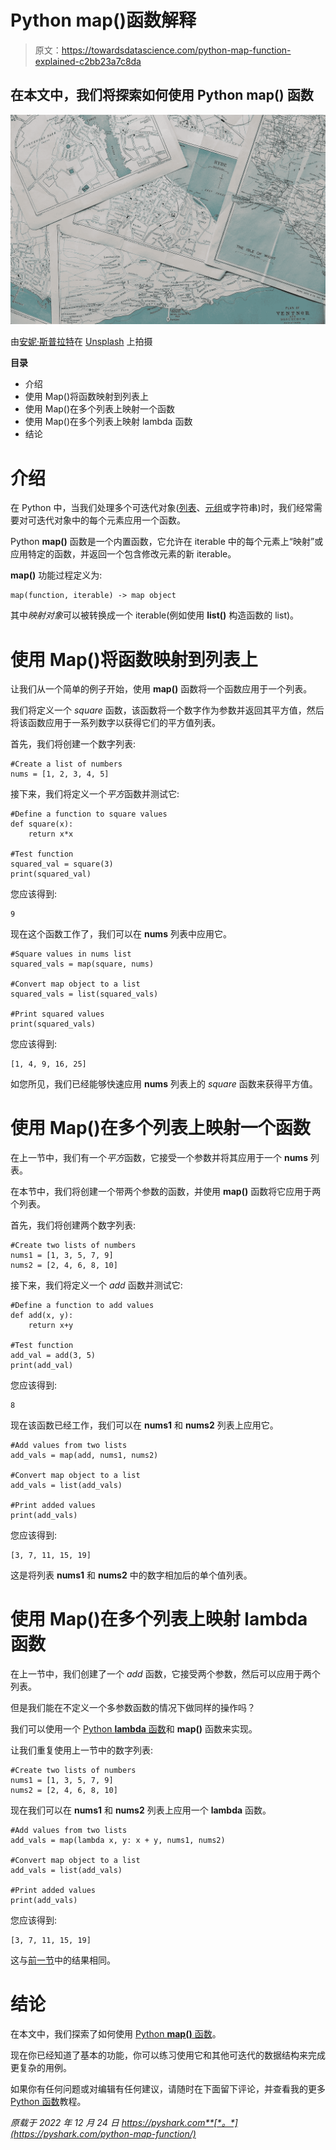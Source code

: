 # Python map()函数解释

> 原文：<https://towardsdatascience.com/python-map-function-explained-c2bb23a7c8da>

## 在本文中，我们将探索如何使用 Python **map()** 函数

![](img/9542496601f9400fb0b627a437c2bccf.png)

由[安妮·斯普拉特](https://unsplash.com/@anniespratt?utm_source=unsplash&utm_medium=referral&utm_content=creditCopyText)在 [Unsplash](https://unsplash.com/photos/AFB6S2kibuk?utm_source=unsplash&utm_medium=referral&utm_content=creditCopyText) 上拍摄

**目录**

*   介绍
*   使用 Map()将函数映射到列表上
*   使用 Map()在多个列表上映射一个函数
*   使用 Map()在多个列表上映射 lambda 函数
*   结论

# 介绍

在 Python 中，当我们处理多个可迭代对象([列表](https://pyshark.com/python-list-data-structure/)、[元组](https://pyshark.com/python-tuple-data-structure/)或字符串)时，我们经常需要对可迭代对象中的每个元素应用一个函数。

Python **map()** 函数是一个内置函数，它允许在 iterable 中的每个元素上“映射”或应用特定的函数，并返回一个包含修改元素的新 iterable。

**map()** 功能过程定义为:

```
map(function, iterable) -> map object
```

其中*映射对象*可以被转换成一个 iterable(例如使用 **list()** 构造函数的 list)。

# 使用 Map()将函数映射到列表上

让我们从一个简单的例子开始，使用 **map()** 函数将一个函数应用于一个列表。

我们将定义一个 *square* 函数，该函数将一个数字作为参数并返回其平方值，然后将该函数应用于一系列数字以获得它们的平方值列表。

首先，我们将创建一个数字列表:

```
#Create a list of numbers
nums = [1, 2, 3, 4, 5]
```

接下来，我们将定义一个*平方*函数并测试它:

```
#Define a function to square values
def square(x):
    return x*x

#Test function
squared_val = square(3)
print(squared_val)
```

您应该得到:

```
9
```

现在这个函数工作了，我们可以在 **nums** 列表中应用它。

```
#Square values in nums list
squared_vals = map(square, nums)

#Convert map object to a list
squared_vals = list(squared_vals)

#Print squared values
print(squared_vals)
```

您应该得到:

```
[1, 4, 9, 16, 25]
```

如您所见，我们已经能够快速应用 **nums** 列表上的 *square* 函数来获得平方值。

# 使用 Map()在多个列表上映射一个函数

在上一节中，我们有一个*平方*函数，它接受一个参数并将其应用于一个 **nums** 列表。

在本节中，我们将创建一个带两个参数的函数，并使用 **map()** 函数将它应用于两个列表。

首先，我们将创建两个数字列表:

```
#Create two lists of numbers
nums1 = [1, 3, 5, 7, 9]
nums2 = [2, 4, 6, 8, 10]
```

接下来，我们将定义一个 *add* 函数并测试它:

```
#Define a function to add values
def add(x, y):
    return x+y

#Test function
add_val = add(3, 5)
print(add_val)
```

您应该得到:

```
8
```

现在该函数已经工作，我们可以在 **nums1** 和 **nums2** 列表上应用它。

```
#Add values from two lists
add_vals = map(add, nums1, nums2)

#Convert map object to a list
add_vals = list(add_vals)

#Print added values
print(add_vals)
```

您应该得到:

```
[3, 7, 11, 15, 19]
```

这是将列表 **nums1** 和 **nums2** 中的数字相加后的单个值列表。

# 使用 Map()在多个列表上映射 lambda 函数

在上一节中，我们创建了一个 *add* 函数，它接受两个参数，然后可以应用于两个列表。

但是我们能在不定义一个多参数函数的情况下做同样的操作吗？

我们可以使用一个 [Python **lambda** 函数](https://pyshark.com/python-lambda-functions/)和 **map()** 函数来实现。

让我们重复使用上一节中的数字列表:

```
#Create two lists of numbers
nums1 = [1, 3, 5, 7, 9]
nums2 = [2, 4, 6, 8, 10]
```

现在我们可以在 **nums1** 和 **nums2** 列表上应用一个 **lambda** 函数。

```
#Add values from two lists
add_vals = map(lambda x, y: x + y, nums1, nums2)

#Convert map object to a list
add_vals = list(add_vals)

#Print added values
print(add_vals)
```

您应该得到:

```
[3, 7, 11, 15, 19]
```

这与[前一节](https://pyshark.com/python-map-function/#map-a-function-over-multiple-lists)中的结果相同。

# 结论

在本文中，我们探索了如何使用 [Python **map()** 函数](https://docs.python.org/3/library/functions.html?highlight=map#map)。

现在你已经知道了基本的功能，你可以练习使用它和其他可迭代的数据结构来完成更复杂的用例。

如果你有任何问题或对编辑有任何建议，请随时在下面留下评论，并查看我的更多 [Python 函数](https://pyshark.com/category/python-functions/)教程。

*原载于 2022 年 12 月 24 日 https://pyshark.com**[*。*](https://pyshark.com/python-map-function/)*